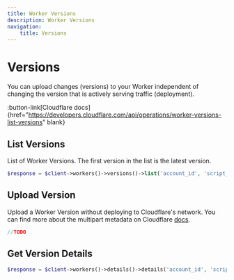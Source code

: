 ```yaml
---
title: Worker Versions
description: Worker Versions
navigation:
    title: Versions
---
```


# Versions

You can upload changes (versions) to your Worker independent of changing the version that is actively serving traffic (deployment).

:button-link[Cloudflare docs]{href="https://developers.cloudflare.com/api/operations/worker-versions-list-versions" blank}

## List Versions

List of Worker Versions. The first version in the list is the latest version.

```php [php]
$response = $client->workers()->versions()->list('account_id', 'script_name');
```

## Upload Version

Upload a Worker Version without deploying to Cloudflare's network. You can find more about the multipart metadata on Cloudflare [docs](https://developers.cloudflare.com/workers/configuration/multipart-upload-metadata/).

```php [php]
//TODO
```

## Get Version Details

```php [php]
$response = $client->workers()->details()->details('account_id', 'script_name', 'version_id');
```